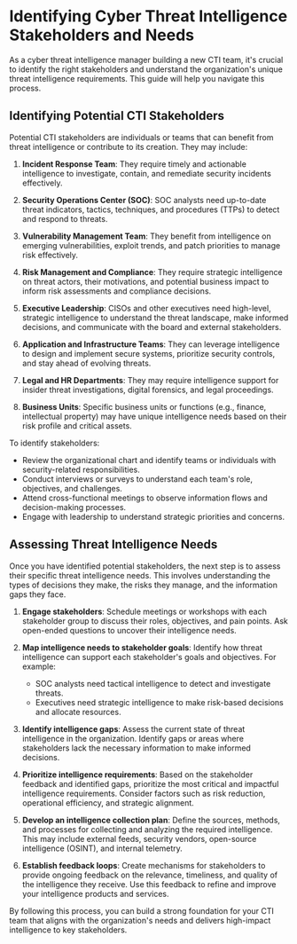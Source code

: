 # Identifying Cyber Threat Intelligence Stakeholders and Needs

As a cyber threat intelligence manager building a new CTI team, it's crucial to identify the right stakeholders and understand the organization's unique threat intelligence requirements. This guide will help you navigate this process.

## Identifying Potential CTI Stakeholders

Potential CTI stakeholders are individuals or teams that can benefit from threat intelligence or contribute to its creation. They may include:

1. **Incident Response Team**: They require timely and actionable intelligence to investigate, contain, and remediate security incidents effectively.

2. **Security Operations Center (SOC)**: SOC analysts need up-to-date threat indicators, tactics, techniques, and procedures (TTPs) to detect and respond to threats.

3. **Vulnerability Management Team**: They benefit from intelligence on emerging vulnerabilities, exploit trends, and patch priorities to manage risk effectively.

4. **Risk Management and Compliance**: They require strategic intelligence on threat actors, their motivations, and potential business impact to inform risk assessments and compliance decisions.

5. **Executive Leadership**: CISOs and other executives need high-level, strategic intelligence to understand the threat landscape, make informed decisions, and communicate with the board and external stakeholders.

6. **Application and Infrastructure Teams**: They can leverage intelligence to design and implement secure systems, prioritize security controls, and stay ahead of evolving threats.

7. **Legal and HR Departments**: They may require intelligence support for insider threat investigations, digital forensics, and legal proceedings.

8. **Business Units**: Specific business units or functions (e.g., finance, intellectual property) may have unique intelligence needs based on their risk profile and critical assets.

To identify stakeholders:
- Review the organizational chart and identify teams or individuals with security-related responsibilities.
- Conduct interviews or surveys to understand each team's role, objectives, and challenges.
- Attend cross-functional meetings to observe information flows and decision-making processes.
- Engage with leadership to understand strategic priorities and concerns.

## Assessing Threat Intelligence Needs

Once you have identified potential stakeholders, the next step is to assess their specific threat intelligence needs. This involves understanding the types of decisions they make, the risks they manage, and the information gaps they face.

1. **Engage stakeholders**: Schedule meetings or workshops with each stakeholder group to discuss their roles, objectives, and pain points. Ask open-ended questions to uncover their intelligence needs.

2. **Map intelligence needs to stakeholder goals**: Identify how threat intelligence can support each stakeholder's goals and objectives. For example:
   - SOC analysts need tactical intelligence to detect and investigate threats.
   - Executives need strategic intelligence to make risk-based decisions and allocate resources.

3. **Identify intelligence gaps**: Assess the current state of threat intelligence in the organization. Identify gaps or areas where stakeholders lack the necessary information to make informed decisions.

4. **Prioritize intelligence requirements**: Based on the stakeholder feedback and identified gaps, prioritize the most critical and impactful intelligence requirements. Consider factors such as risk reduction, operational efficiency, and strategic alignment.

5. **Develop an intelligence collection plan**: Define the sources, methods, and processes for collecting and analyzing the required intelligence. This may include external feeds, security vendors, open-source intelligence (OSINT), and internal telemetry.

6. **Establish feedback loops**: Create mechanisms for stakeholders to provide ongoing feedback on the relevance, timeliness, and quality of the intelligence they receive. Use this feedback to refine and improve your intelligence products and services.

By following this process, you can build a strong foundation for your CTI team that aligns with the organization's needs and delivers high-impact intelligence to key stakeholders.

